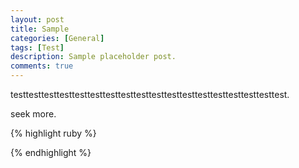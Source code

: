 ```yaml
---
layout: post
title: Sample
categories: [General]
tags: [Test]
description: Sample placeholder post.
comments: true
---
```


testtesttesttesttesttesttesttesttesttesttesttesttesttesttesttesttesttest.

seek more.

{% highlight ruby %}
<?php
  echo "hello everyone"
?>
{% endhighlight %}
